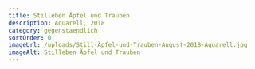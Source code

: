 ```yaml
---
title: Stilleben Äpfel und Trauben
description: Aquarell, 2018
category: gegenstaendlich
sortOrder: 0
imageUrl: /uploads/Still-Äpfel-und-Trauben-August-2018-Aquarell.jpg
imageAlt: Stilleben Äpfel und Trauben
---
```

